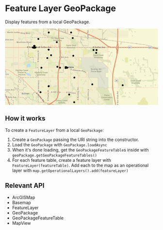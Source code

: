 # Feature Layer GeoPackage

Display features from a local GeoPackage.

![](FeatureLayerGeoPackage.png)

## How it works

To create a `FeatureLayer` from a local `GeoPackage`:

1. Create a `GeoPackage` passing the URI string into the constructor.
2. Load the `GeoPackage` with `GeoPackage.loadAsync`
3. When it's done loading, get the `GeoPackageFeatureTable`s inside with `geoPackage.getGeoPackageFeatureTables()`
4. For each feature table, create a feature layer with `FeatureLayer(featureTable)`. Add each to the map as an operational layer with `map.getOperationalLayers().add(featureLayer)`

## Relevant API

* ArcGISMap
* Basemap
* FeatureLayer
* GeoPackage
* GeoPackageFeatureTable
* MapView
